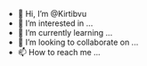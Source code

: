 - 👋 Hi, I’m @Kirtibvu
- 👀 I’m interested in ...
- 🌱 I’m currently learning ...
- 💞️ I’m looking to collaborate on ...
- 📫 How to reach me ...

<!---
Kirtibvu/Kirtibvu is a ✨ special ✨ repository because its `README.md` (this file) appears on your GitHub profile.
You can click the Preview link to take a look at your changes.
--->

